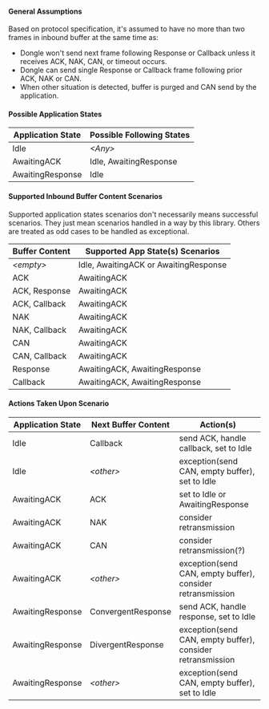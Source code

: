 #### General Assumptions
Based on protocol specification, it's assumed to have no more than two frames in 
inbound buffer at the same time as:
 * Dongle won't send next frame following Response or Callback unless it receives
 ACK, NAK, CAN, or timeout occurs.
 * Dongle can send single Response or Callback frame following prior ACK, NAK or CAN.
 * When other situation is detected, buffer is purged and CAN send by the application.  

#### Possible Application States
| Application State | Possible Following States
|-------------------|---------------------------
| Idle              | _\<Any\>_ 
| AwaitingACK       | Idle, AwaitingResponse
| AwaitingResponse  | Idle  

#### Supported Inbound Buffer Content Scenarios
Supported application states scenarios don't necessarily means successful scenarios.
They just mean scenarios handled in a way by this library. Others are treated as odd
cases to be handled as exceptional.

| Buffer Content | Supported App State(s) Scenarios 
|----------------|------------------------------------------------------
| _\<empty\>_    | Idle, AwaitingACK or AwaitingResponse
| ACK            | AwaitingACK
| ACK, Response  | AwaitingACK
| ACK, Callback  | AwaitingACK
| NAK            | AwaitingACK  
| NAK, Callback  | AwaitingACK
| CAN            | AwaitingACK  
| CAN, Callback  | AwaitingACK
| Response       | AwaitingACK, AwaitingResponse
| Callback       | AwaitingACK, AwaitingResponse  

#### Actions Taken Upon Scenario
| Application State | Next Buffer Content | Action(s)
|-------------------|---------------------|---------------------------------------------------------
| Idle              | Callback            | send ACK, handle callback, set to Idle
| Idle              | _\<other\>_         | exception(send CAN, empty buffer), set to Idle
| AwaitingACK       | ACK                 | set to Idle or AwaitingResponse 
| AwaitingACK       | NAK                 | consider retransmission
| AwaitingACK       | CAN                 | consider retransmission(?)
| AwaitingACK       | _\<other\>_         | exception(send CAN, empty buffer), consider retransmission
| AwaitingResponse  | ConvergentResponse  | send ACK, handle response, set to Idle
| AwaitingResponse  | DivergentResponse   | exception(send CAN, empty buffer), consider retransmission
| AwaitingResponse  | _\<other\>_         | exception(send CAN, empty buffer), set to Idle


